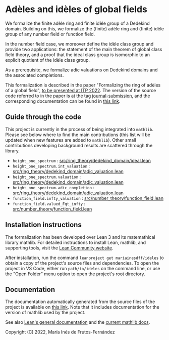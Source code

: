 # Adèles and idèles of global fields

We formalize the finite adèle ring and finite idèle group of a Dedekind domain. Building on this, we formalize the (finite) adèle ring and (finite) idèle group of any number field or function field.

In the number field case, we moreover define the idèle class group and provide two applications: the statement of the main theorem of global class field theory, and a proof that the ideal class group is isomorphic to an explicit quotient of the idèle class group.

As a prerequisite, we formalize adic valuations on Dedekind domains and the associated completions.

This formalization is described in the paper "Formalizing the ring of adèles of a global field", [to be presented at ITP 2022](https://itpconference.github.io/ITP22/cfp.html). The version of the source code referred to in the paper is at the tag [journal-submission](https://github.com/mariainesdff/ideles/tree/journal-submission), and the corresponding documentation can be found in [this link](https://mariainesdff.github.io/ideles/journal-submission).

## Guide through the code

This project is currently in the process of being integrated into `mathlib`. Please see below where to find the main contributions (this list will be updated when new features are added to `mathlib`). Other small contributions developing background results are scattered through the library.
- `height_one_spectrum` : [src/ring_theory/dedekind_domain/ideal.lean](https://leanprover-community.github.io/mathlib_docs/ring_theory/dedekind_domain/ideal.html#height-one-spectrum-of-a-dedekind-domain)
- `height_one_spectrum.int_valuation` : [src/ring_theory/dedekind_domain/adic_valuation.lean](https://leanprover-community.github.io/mathlib_docs/ring_theory/dedekind_domain/adic_valuation.html#is_dedekind_domain.height_one_spectrum.int_valuation)
- `height_one_spectrum.valuation` : [src/ring_theory/dedekind_domain/adic_valuation.lean](https://leanprover-community.github.io/mathlib_docs/ring_theory/dedekind_domain/adic_valuation.html#is_dedekind_domain.height_one_spectrum.valuation)
- `height_one_spectrum.adic_completion` : [src/ring_theory/dedekind_domain/adic_valuation.lean](https://leanprover-community.github.io/mathlib_docs/ring_theory/dedekind_domain/adic_valuation.html#is_dedekind_domain.height_one_spectrum.adic_completion)
- `function_field.infty_valuation` : [src/number_theory/function_field.lean](https://leanprover-community.github.io/mathlib_docs/number_theory/function_field.html#function_field.infty_valuation_def)
- `function_field.valued_Fqt_infty` : [src/number_theory/function_field.lean](https://leanprover-community.github.io/mathlib_docs/number_theory/function_field.html#function_field.valued_Fqt_infty)

## Installation instructions
The formalization has been developed over Lean 3 and its matemathical library mathlib. For detailed instructions to install Lean, mathlib, and supporting tools, visit the [Lean Community website](https://leanprover-community.github.io/get_started.html).

After installation, run the command `leanproject get mariainesdff/ideles` to obtain a copy of the project's source files and dependencies. To open the project in VS Code, either run `path/to/ideles` on the command line, or use the "Open Folder" menu option to open the project's root directory.

## Documentation

The documentation automatically generated from the source files of the project is available on [this link](https://mariainesdff.github.io/ideles). Note that it includes documentation for the version of mathlib used by the project.

See also [Lean's general documentation](https://leanprover.github.io/documentation/) and the [current mathlib docs](https://leanprover-community.github.io/mathlib_docs).

Copyright (C) 2022, María Inés de Frutos-Fernández
